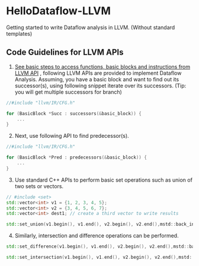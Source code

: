 # HelloDataflow-LLVM
Getting started to write Dataflow analysis in LLVM. (Without standard templates)

## Code Guidelines for LLVM APIs
1. [See basic steps to access functions, basic blocks and instructions from LLVM API](https://github.com/ufarooq/HelloPass-LLVM/) , following LLVM APIs are provided to implement Dataflow Analysis. Assuming, you have a basic block and want to find out its successor(s),  using following snippet iterate over its successors. (Tip: you will get multiple successors for branch)
```cpp
//#include "llvm/IR/CFG.h"

for (BasicBlock *Succ : successors(&basic_block)) {
	...
}
```
2. Next, use following API to find predecessor(s).
```cpp
//#include "llvm/IR/CFG.h"

for (BasicBlock *Pred : predecessors(&basic_block)) {
	...
}
```
3. Use standard C++ APIs to perform basic set operations such as union of two sets or vectors. 
```cpp
// #include <set>
std::vector<int> v1 = {1, 2, 3, 4, 5}; 
std::vector<int> v2 = {3, 4, 5, 6, 7}; 
std::vector<int> dest1; // create a third vector to write results

std::set_union(v1.begin(), v1.end(), v2.begin(), v2.end(),mstd::back_inserter(dest1)); // writes Union (v1+v2) to dest1
```
4. Similarly, intersection and difference operations can be performed. 
```cpp
std::set_difference(v1.begin(), v1.end(), v2.begin(), v2.end(),mstd::back_inserter(dest1)); // writes difference (v1-v2) to dest1

std::set_intersection(v1.begin(), v1.end(), v2.begin(), v2.end(),mstd::back_inserter(dest1)); // writes Common elements of both sets to dest1

``` 
